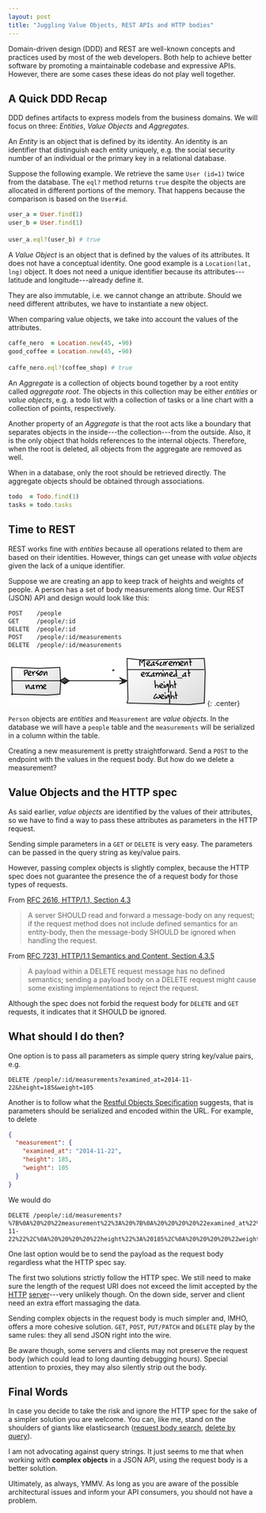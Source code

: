 ```yaml
---
layout: post
title: "Juggling Value Objects, REST APIs and HTTP bodies"
---
```


Domain-driven design (DDD) and REST are well-known concepts and
practices used by most of the web developers. Both help to achieve
better software by promoting a maintainable codebase and expressive
APIs. However, there are some cases these ideas do not play well
together.

## A Quick DDD Recap

DDD defines artifacts to express models from the business domains. We
will focus on three: _Entities_, _Value Objects_ and _Aggregates_.

An _Entity_ is an object that is defined by its identity. An identity is
an identifier that distinguish each entity uniquely, e.g. the social
security number of an individual or the primary key in a relational
database.

Suppose the following example. We retrieve the same `User (id=1)` twice
from the database. The `eql?` method returns `true` despite the objects
are allocated in different portions of the memory. That happens because
the comparison is based on the `User#id`.

```ruby
user_a = User.find(1)
user_b = User.find(1)

user_a.eql?(user_b) # true
```

A _Value Object_ is an object that is defined by the values of its
attributes. It does not have a conceptual identity. One good example is
a `Location(lat, lng)` object. It does not need a unique identifier
because its attributes---latitude and longitude---already define it.

They are also immutable, i.e. we cannot change an attribute. Should we
need different attributes, we have to instantiate a new object.

When comparing value objects, we take into account the values of the
attributes.

```ruby
caffe_nero  = Location.new(45, -90)
good_coffee = Location.new(45, -90)

caffe_nero.eql?(coffee_shop) # true
```

An _Aggregate_ is a collection of objects bound together by a root
entity called _aggregate root_. The objects in this collection may be
either _entities_ or _value objects_, e.g. a todo list with a collection of
tasks or a line chart with a collection of points, respectively.

Another property of an _Aggregate_ is that the root acts like a boundary
that separates objects in the inside---the collection---from the
outside. Also, it is the only object that holds references to the
internal objects. Therefore, when the root is deleted, all objects from
the aggregate are removed as well.

When in a database, only the root should be retrieved directly. The
aggregate objects should be obtained through associations.

```ruby
todo  = Todo.find(1)
tasks = todo.tasks
```

## Time to REST

REST works fine with _entities_ because all operations related to them
are based on their identities. However, things can get unease with
_value objects_ given the lack of a unique identifier.

Suppose we are creating an app to keep track of heights and weights of
people. A person has a set of body measurements along time. Our REST
(JSON) API and design would look like this:

```console
POST    /people
GET     /people/:id
DELETE  /people/:id
POST    /people/:id/measurements
DELETE  /people/:id/measurements
```

![UML class diagram](/assets/images/18eedfcb.png){: .center}

`Person` objects are _entities_ and `Measurement` are _value objects_.
In the database we will have a `people` table and the `measurements`
will be serialized in a column within the table.

Creating a new measurement is pretty straightforward. Send a `POST` to
the endpoint with the values in the request body. But how do we delete a
measurement?

## Value Objects and the HTTP spec

As said earlier, _value objects_ are identified by the values of their
attributes, so we have to find a way to pass these attributes as
parameters in the HTTP request.

Sending simple parameters in a `GET` or `DELETE` is very easy. The
parameters can be passed in the query string as key/value pairs.

However, passing complex objects is slightly complex, because the HTTP
spec does not guarantee the presence the of a request body for those
types of requests.

From [RFC 2616, HTTP/1.1, Section 4.3](http://tools.ietf.org/html/rfc2616#section-4.3)

> A server SHOULD read and forward a message-body on any request; if the
  request method does not include defined semantics for an entity-body,
  then the message-body SHOULD be ignored when handling the request.

From [RFC 7231, HTTP/1.1 Semantics and Content, Section 4.3.5](http://tools.ietf.org/html/rfc7231#section-4.3.5)

> A payload within a DELETE request message has no defined semantics;
  sending a payload body on a DELETE request might cause some existing
  implementations to reject the request.

Although the spec does not forbid the request body for `DELETE` and
`GET` requests, it indicates that it SHOULD be ignored.

## What should I do then?

One option is to pass all parameters as simple query string key/value
pairs, e.g.

```console
DELETE /people/:id/measurements?examined_at=2014-11-22&height=185&weight=105
```

Another is to follow what the [Restful Objects
Specification](http://restfulobjects.org) suggests, that is parameters
should be serialized and encoded within the URL. For example, to delete

```json
{
  "measurement": {
    "examined_at": "2014-11-22",
    "height": 185,
    "weight": 105
  }
}
```

We would do

```console
DELETE /people/:id/measurements?%7B%0A%20%20%22measurement%22%3A%20%7B%0A%20%20%20%20%22examined_at%22%3A%20%222014-11-22%22%2C%0A%20%20%20%20%22height%22%3A%20185%2C%0A%20%20%20%20%22weight%22%3A%20105%0A%20%20%7D%0A%7D%0A
```

One last option would be to send the payload as the request body
regardless what the HTTP spec say.

The first two solutions strictly follow the HTTP spec. We still need to
make sure the length of the request URI does not exceed the limit
accepted by the
[HTTP](http://nginx.org/en/docs/http/ngx_http_core_module.html#large_client_header_buffers)
[server](http://httpd.apache.org/docs/2.4/mod/core.html#limitrequestline)---very
unlikely though. On the down side, server and client need an extra
effort massaging the data.

Sending complex objects in the request body is much simpler and, IMHO,
offers a more cohesive solution. `GET`, `POST`, `PUT/PATCH` and `DELETE`
play by the same rules: they all send JSON right into the wire.

Be aware though, some servers and clients may not preserve the request
body (which could lead to long daunting debugging hours). Special
attention to proxies, they may also silently strip out the body.

## Final Words

In case you decide to take the risk and ignore the HTTP spec for the
sake of a simpler solution you are welcome. You can, like me, stand on
the shoulders of giants like elasticsearch ([request body
search](http://www.elasticsearch.org/guide/en/elasticsearch/reference/current/search-request-body.html),
[delete by
query](http://www.elasticsearch.org/guide/en/elasticsearch/reference/current/docs-delete-by-query.html)).

I am not advocating against query strings. It just seems to me that when
working with __complex objects__ in a JSON API, using the request body
is a better solution.

Ultimately, as always, YMMV. As long as you are aware of the possible
architectural issues and inform your API consumers, you should not have
a problem.

